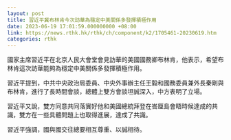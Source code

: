 ```yaml
---
layout: post
title: 習近平冀布林肯今次訪華為穩定中美關係多發揮積極作用
date: 2023-06-19 17:01:59.000000000 +08:00
link: https://news.rthk.hk/rthk/ch/component/k2/1705461-20230619.htm
categories: rthk
---
```


國家主席習近平在北京人民大會堂會見訪華的美國國務卿布林肯，他表示，希望布林肯這次訪華能夠為穩定中美關係多發揮積極作用。

習近平提到，中共中央政治局委員、中央外事辦主任王毅和國務委員兼外長秦剛與布林肯，進行了長時間會談，總體上雙方會談坦誠深入，中方表明了立場。

習近平又說，雙方同意共同落實好他和美國總統拜登在峇厘島會晤時候達成的共識，雙方在一些具體問題上也取得進展，達成了共識。

習近平強調，國與國交往總要相互尊重、以誠相待。
